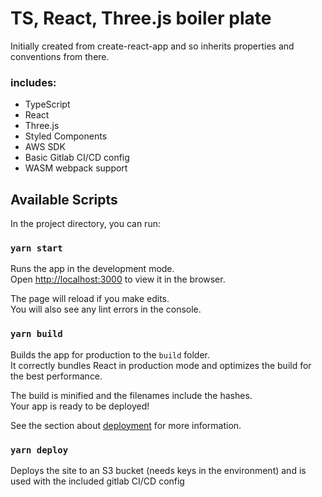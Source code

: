 # TS, React, Three.js boiler plate

Initially created from create-react-app and so inherits properties and conventions from there.

### includes:
* TypeScript
* React
* Three.js
* Styled Components
* AWS SDK
* Basic Gitlab CI/CD config
* WASM webpack support

## Available Scripts

In the project directory, you can run:

### `yarn start`

Runs the app in the development mode.\
Open [http://localhost:3000](http://localhost:3000) to view it in the browser.

The page will reload if you make edits.\
You will also see any lint errors in the console.

### `yarn build`

Builds the app for production to the `build` folder.\
It correctly bundles React in production mode and optimizes the build for the best performance.

The build is minified and the filenames include the hashes.\
Your app is ready to be deployed!

See the section about [deployment](https://facebook.github.io/create-react-app/docs/deployment) for more information.


### `yarn deploy`

Deploys the site to an S3 bucket (needs keys in the environment) and is used with the included gitlab CI/CD config
